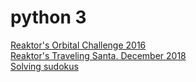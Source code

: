 # python 3

[Reaktor's Orbital Challenge 2016](./2016_reaktor_orbital_challenge)  
[Reaktor's Traveling Santa. December 2018](./2018_reaktor_traveling_santa)  
[Solving sudokus](./sudoku)  
